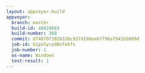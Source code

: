 ```yaml
---
layout: appveyor-build
appveyor:
  branch: master
  build-id: 40024663
  build-number: 368
  commit: df407073826326c937d196ee67f90a7941b5009d
  job-id: bipx5yrp98ofekfs
  job-number: 1
  os-name: Windows
  test-result: 1
---
```

